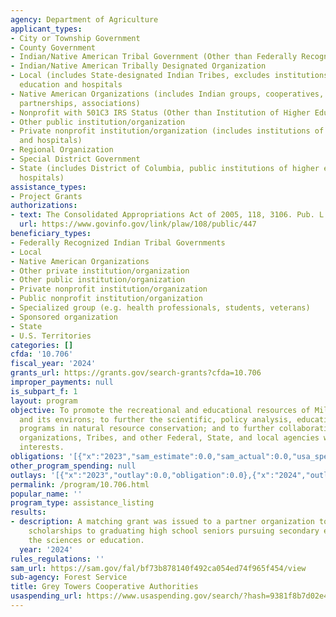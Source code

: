 ```yaml
---
agency: Department of Agriculture
applicant_types:
- City or Township Government
- County Government
- Indian/Native American Tribal Government (Other than Federally Recognized)
- Indian/Native American Tribally Designated Organization
- Local (includes State-designated Indian Tribes, excludes institutions of higher
  education and hospitals
- Native American Organizations (includes Indian groups, cooperatives, corporations,
  partnerships, associations)
- Nonprofit with 501C3 IRS Status (Other than Institution of Higher Education)
- Other public institution/organization
- Private nonprofit institution/organization (includes institutions of higher education
  and hospitals)
- Regional Organization
- Special District Government
- State (includes District of Columbia, public institutions of higher education and
  hospitals)
assistance_types:
- Project Grants
authorizations:
- text: The Consolidated Appropriations Act of 2005, 118, 3106. Pub. L. 108, 447.
  url: https://www.govinfo.gov/link/plaw/108/public/447
beneficiary_types:
- Federally Recognized Indian Tribal Governments
- Local
- Native American Organizations
- Other private institution/organization
- Other public institution/organization
- Private nonprofit institution/organization
- Public nonprofit institution/organization
- Specialized group (e.g. health professionals, students, veterans)
- Sponsored organization
- State
- U.S. Territories
categories: []
cfda: '10.706'
fiscal_year: '2024'
grants_url: https://grants.gov/search-grants?cfda=10.706
improper_payments: null
is_subpart_f: 1
layout: program
objective: To promote the recreational and educational resources of Milford, Pennsylvania,
  and its environs; to further the scientific, policy analysis, educational, and cultural
  programs in natural resource conservation; and to further collaborative ties with
  organizations, Tribes, and other Federal, State, and local agencies with shared
  interests.
obligations: '[{"x":"2023","sam_estimate":0.0,"sam_actual":0.0,"usa_spending_actual":0.0},{"x":"2024","sam_estimate":0.0,"sam_actual":4500.0,"usa_spending_actual":4500.0},{"x":"2025","sam_estimate":0.0,"sam_actual":50000.0,"usa_spending_actual":0.0}]'
other_program_spending: null
outlays: '[{"x":"2023","outlay":0.0,"obligation":0.0},{"x":"2024","outlay":4500.0,"obligation":4500.0},{"x":"2025","outlay":0.0,"obligation":0.0}]'
permalink: /program/10.706.html
popular_name: ''
program_type: assistance_listing
results:
- description: A matching grant was issued to a partner organization to award three
    scholarships to graduating high school seniors pursuing secondary education in
    the sciences or education.
  year: '2024'
rules_regulations: ''
sam_url: https://sam.gov/fal/bf73b878140f492ca054ed74f965f454/view
sub-agency: Forest Service
title: Grey Towers Cooperative Authorities
usaspending_url: https://www.usaspending.gov/search/?hash=9381f8b7d02e41c81110d2b657c31d81
---
```

